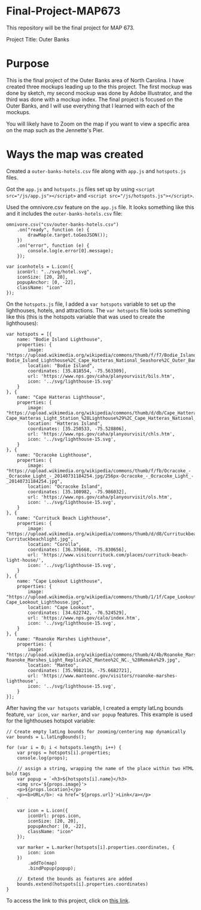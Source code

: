 # Final-Project-MAP673
This repository will be the final project for MAP 673.

Project Title: Outer Banks

# Purpose
This is the final project of the Outer Banks area of North Carolina. I have created three mockups leading up to the this project. The first mockup was done by sketch, my second mockup was done by Adobe Illustrator, and the third was done with a mockup index. The final project is focused on the Outer Banks, and I will use everything that I learned with each of the mockups.

You will likely have to Zoom on the map if you want to view a specific area on the map such as the Jennette's Pier.

# Ways the map was created
Created a ```outer-banks-hotels.csv``` file along with ```app.js``` and ```hotspots.js``` files.

Got the ```app.js``` and ```hotspots.js``` files set up by using ```<script src="/js/app.js"></script>``` and ```<script src="/js/hotspots.js"></script>```.

Used the omnivore.csv feature on the ```app.js``` file. It looks something like this and it includes the ```outer-banks-hotels.csv``` file:

```
omnivore.csv("csv/outer-banks-hotels.csv")
    .on("ready", function (e) {
        drawMap(e.target.toGeoJSON());
    })
    .on("error", function (e) {
        console.log(e.error[0].message);
    });

var iconhotels = L.icon({
    iconUrl: "../svg/hotel.svg",
    iconSize: [20, 20],
    popupAnchor: [0, -22],
    className: "icon"
});
```

On the ```hotspots.js``` file, I added a ```var hotspots``` variable to set up the lighthouses, hotels, and attractions. The ```var hotspots``` file looks something like this (this is the hotspots variable that was used to create the lighthouses):

```
var hotspots = [{
    name: "Bodie Island Lighthouse",
    properties: {
        image: "https://upload.wikimedia.org/wikipedia/commons/thumb/f/f7/Bodie_Island_Lighthouse%2C_Cape_Hatteras_National_Seashore%2C_Outer_Banks%2C_North_Carolina_%2814432018464%29.jpg/256px-Bodie_Island_Lighthouse%2C_Cape_Hatteras_National_Seashore%2C_Outer_Banks%2C_North_Carolina_%2814432018464%29.jpg",
        location: "Bodie Island",
        coordinates: [35.818554, -75.563309],
        url: 'https://www.nps.gov/caha/planyourvisit/bils.htm',
        icon: '../svg/lighthouse-15.svg'
    }
}, {
    name: "Cape Hatteras Lighthouse",
    properties: {
        image: "https://upload.wikimedia.org/wikipedia/commons/thumb/d/db/Cape_Hatteras_Light_Station_%28Lighthouse%29%2C_Cape_Hatteras_National_Seashore%2C_Buxton%2C_North_Carolina_%2814268137700%29.jpg/256px-Cape_Hatteras_Light_Station_%28Lighthouse%29%2C_Cape_Hatteras_National_Seashore%2C_Buxton%2C_North_Carolina_%2814268137700%29.jpg",
        location: "Hatteras Island",
        coordinates: [35.250533, -75.528806],
        url: 'https://www.nps.gov/caha/planyourvisit/chls.htm',
        icon: '../svg/lighthouse-15.svg',
    }
}, {
    name: "Ocracoke Lighthouse",
    properties: {
        image: "https://upload.wikimedia.org/wikipedia/commons/thumb/f/fb/Ocracoke_-_Ocracoke_Light_-_20140731184254.jpg/256px-Ocracoke_-_Ocracoke_Light_-_20140731184254.jpg",
        location: "Ocracoke Island",
        coordinates: [35.108982, -75.986032],
        url: 'https://www.nps.gov/caha/planyourvisit/ols.htm',
        icon: '../svg/lighthouse-15.svg',
    }
}, {
    name: "Currituck Beach Lighthouse",
    properties: {
        image: "https://upload.wikimedia.org/wikipedia/commons/thumb/d/d8/Currituckbeachlight.jpg/256px-Currituckbeachlight.jpg",
        location: "Corolla",
        coordinates: [36.376668, -75.830656],
        url: 'https://www.visitcurrituck.com/places/currituck-beach-light-house/',
        icon: '../svg/lighthouse-15.svg',
    }
}, {
    name: "Cape Lookout Lighthouse",
    properties: {
        image: "https://upload.wikimedia.org/wikipedia/commons/thumb/1/1f/Cape_Lookout_Lighthouse.jpg/256px-Cape_Lookout_Lighthouse.jpg",
        location: "Cape Lookout",
        coordinates: [34.622742, -76.524529],
        url: 'https://www.nps.gov/calo/index.htm',
        icon: '../svg/lighthouse-15.svg',
    }
}, {
    name: "Roanoke Marshes Lighthouse",
    properties: {
        image: "https://upload.wikimedia.org/wikipedia/commons/thumb/4/4b/Roanoke_Marshes_Light_Replica%2C_Manteo%2C_NC._%28Remake%29.jpg/256px-Roanoke_Marshes_Light_Replica%2C_Manteo%2C_NC._%28Remake%29.jpg",
        location: "Manteo",
        coordinates: [35.9082116, -75.6682721],
        url: 'https://www.manteonc.gov/visitors/roanoke-marshes-lighthouse',
        icon: '../svg/lighthouse-15.svg',
    }
}];
```

After having the ```var hotspots``` variable, I created a empty latLng bounds feature, ```var icon```, ```var marker```, and ```var popup``` features. This example is used for the lighthouses hotspot variable:
```
// Create empty latLng bounds for zooming/centering map dynamically
var bounds = L.latLngBounds();

for (var i = 0; i < hotspots.length; i++) {
    var props = hotspots[i].properties;
    console.log(props);

    // assign a string, wrapping the name of the place within two HTML bold tags
    var popup = `<h3>${hotspots[i].name}</h3>
    <img src='${props.image}'>
    <p>${props.location}</p>
    <p><b>URL</b>: <a href='${props.url}'>Link</a></p>
`

    var icon = L.icon({
        iconUrl: props.icon,
        iconSize: [20, 20],
        popupAnchor: [0, -22],
        className: "icon"
    });

    var marker = L.marker(hotspots[i].properties.coordinates, {
        icon: icon
    })
        .addTo(map)
        .bindPopup(popup);

    //  Extend the bounds as features are added
    bounds.extend(hotspots[i].properties.coordinates)
}
```

To access the link to this project, click on <a href="https://markm2000.github.io/Final-Project-MAP673/">this link</a>.